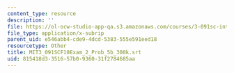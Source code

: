 ```yaml
---
content_type: resource
description: ''
file: https://ol-ocw-studio-app-qa.s3.amazonaws.com/courses/3-091sc-introduction-to-solid-state-chemistry-fall-2010/815418d3351657b0936031f2784685aa_MIT3_091SCF10Exam_2_Prob_5b_300k.vtt
file_type: application/x-subrip
parent_uid: e546abb4-cde9-4dcd-5383-555e591eed18
resourcetype: Other
title: MIT3_091SCF10Exam_2_Prob_5b_300k.srt
uid: 815418d3-3516-57b0-9360-31f2784685aa
---
```

